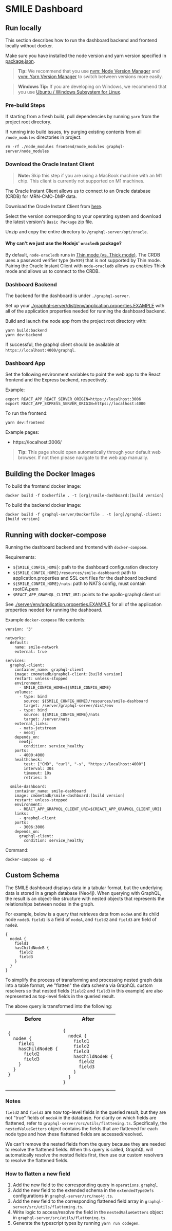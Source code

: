 # SMILE Dashboard

## Run locally

This section describes how to run the dashboard backend and frontend locally without docker.

Make sure you have installed the node version and yarn version specified in
[package.json](https://github.com/mskcc/smile-dashboard/blob/master/package.json).

> **Tip:** We recommend that you use [nvm: Node Version Manager](https://github.com/nvm-sh/nvm) and [yvm: Yarn Version Manager](https://yvm.js.org/docs/overview) to switch between versions more easily.

> **Windows Tip:** If you are developing on Windows, we recommend that you use [Ubuntu / Windows Subsystem for Linux](https://docs.microsoft.com/en-us/windows/wsl/install-win10).

### Pre-build Steps

If starting from a fresh build, pull dependencies by running `yarn` from the project root directory.

If running into build issues, try purging existing contents from all `/node_modules` directories in project. 

```
rm -rf ./node_modules frontend/node_modules graphql-server/node_modules
```

### Download the Oracle Instant Client

> **Note:** Skip this step if you are using a MacBook machine with an M1 chip. This client is currently not supported on M1 machines.

The Oracle Instant Client allows us to connect to an Oracle database (CRDB) for MRN-CMO-DMP data.

Download the Oracle Instant Client from [here](https://www.oracle.com/database/technologies/instant-client/downloads.html). 

Select the version corresponding to your operating system and download the latest version's `Basic Package` zip file.

Unzip and copy the entire directory to `/graphql-server/opt/oracle`.

#### Why can't we just use the Nodejs' `oracledb` package?

By default, `node-oracledb` runs in [Thin mode (vs. Thick mode)](https://node-oracledb.readthedocs.io/en/latest/user_guide/appendix_a.html). The CRDB uses a password verifier type (`0x939`) that is not supported by Thin mode. Pairing the Oracle Instant Client with `node-oracledb` allows us enables Thick mode and allows us to connect to the CRDB.

### Dashboard Backend

The backend for the dashboard is under `./graphql-server`.

Set up your [./graphql-server/dist/env/application.properties.EXAMPLE](./graphql-server/dist/env/application.properties.EXAMPLE) with all of the application properties needed for running the dashboard backend.

Build and launch the node app from the project root directory with:

```
yarn build:backend
yarn dev:backend
```

If successful, the graphql client should be available at `https://localhost:4000/graphql`.

### Dashboard App

Set the following environment variables to point the web app to the React frontend and the Express backend, respectively.

Example:

```
export REACT_APP_REACT_SERVER_ORIGIN=https://localhost:3006
export REACT_APP_EXPRESS_SERVER_ORIGIN=https://localhost:4000
```

To run the frontend:

```
yarn dev:frontend
```

Example pages:

- https://localhost:3006/

> **Tip:** This page should open automatically through your default web browser. If not then please navigate to the web app manually.


## Building the Docker Images

To build the frontend docker image:

```
docker build -f Dockerfile . -t [org]/smile-dashboard:[build version]
```

To build the backend docker image:

```
docker build -f graphql-server/Dockerfile . -t [org]/graphql-client:[build version]
```

## Running with docker-compose

Running the dashboard backend and frontend with `docker-compose`.

Requirements:
- `${SMILE_CONFIG_HOME}`: path to the dashboard configuration directory
- `${SMILE_CONFIG_HOME}/resources/smile-dashboard`: path to application.properties and SSL cert files for the dashboard backend
- `${SMILE_CONFIG_HOME}/nats`: path to NATS config, must contain rootCA.pem
- `$REACT_APP_GRAPHQL_CLIENT_URI`: points to the apollo-graphql client url

See [./server/env/application.properties.EXAMPLE](./server/env/application.properties.EXAMPLE) for all of the application properties needed for running the dashboard.

Example `docker-compose` file contents:

```
version: '3'

networks:
  default:
    name: smile-network
    external: true

services:
  graphql-client:
    container_name: graphql-client
    image: cmometadb/graphql-client:[build version]
    restart: unless-stopped
    environment:
      - SMILE_CONFIG_HOME=${SMILE_CONFIG_HOME}
    volumes:
      - type: bind
        source: ${SMILE_CONFIG_HOME}/resources/smile-dashboard
        target: /server/graphql-server/dist/env
      - type: bind
        source: ${SMILE_CONFIG_HOME}/nats
        target: /server/nats
    external_links:
      - nats-jetstream
      - neo4j
    depends_on:
      neo4j:
        condition: service_healthy
    ports:
      - 4000:4000
    healthcheck:
        test: ["CMD", "curl", "-s", "https://localhost:4000"]
        interval: 30s
        timeout: 10s
        retries: 5

  smile-dashboard:
    container_name: smile-dashboard
    image: cmometadb/smile-dashboard:[build version]
    restart: unless-stopped
    environment:
      - REACT_APP_GRAPHQL_CLIENT_URI=${REACT_APP_GRAPHQL_CLIENT_URI}
    links:
      - graphql-client
    ports:
      - 3006:3006
    depends_on:
      graphql-client:
        condition: service_healthy
```

Command:

```
docker-compose up -d
```

## Custom Schema

The SMILE dashboard displays data in a tabular format, but the underlying data is stored in a graph database (Neo4j). When querying with GraphQL, the result is an object-like structure with nested objects that represents the relationships between nodes in the graph.

For example, below is a query that retrieves data from `nodeA` and its child node `nodeB`. `field1` is a field of `nodeA`, and `field2` and `field3` are field of `nodeB`.

```gql
{
  nodeA {
    field1
    hasChildNodeB {
      field2
      field3
    }
  }
}
```

To simplify the process of transforming and processing nested graph data into a table format, we "flatten" the data schema via GraphQL custom resolvers so that nested fields (`field2` and `field3` in this example) are also represented as top-level fields in the queried result.

The above query is transformed into the following:

<table>
<tr>
<th> Before </th>
<th> After </th>
</tr>
<tr>
<td>

```gql
{
  nodeA {
    field1
    hasChildNodeB {
      field2
      field3
    }
  }
}


```

</td>
<td>

```gql
{
  nodeA {
    field1        
    field2        
    field3        
    hasChildNodeB {
      field2
      field3
    } 
  }
}
```

</td>
</tr>
</table>

### Notes

`field2` and `field3` are now top-level fields in the queried result, but they are not "true" fields of `nodeA` in the database. For clarity on which fields are flattened, refer to `graphql-server/src/utils/flattening.ts`. Specifically, the `nestedValueGetters` object contains the fields that are flattened for each node type and how these flattened fields are accessed/resolved.

We can't remove the nested fields from the query because they are needed to resolve the flattened fields. When this query is called, GraphQL will automatically resolve the nested fields first, then use our custom resolvers to resolve the flattened fields.

### How to flatten a new field
1. Add the new field to the corresponding query in `operations.graphql`.
2. Add the new field to the extended schema in the `extendedTypeDefs` configurations in `graphql-server/src/neo4j.ts`.
3. Add the new field to the corresponding flattened field array in `graphql-server/src/utils/flattening.ts`.
4. Write logic to access/resolve the field in the `nestedValueGetters` object in `graphql-server/src/utils/flattening.ts`.
5. Generate the typescript types by running `yarn run codegen`.
